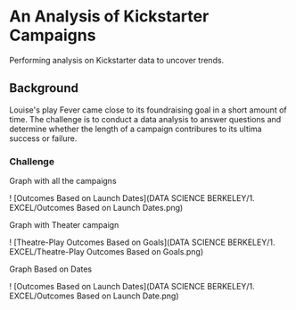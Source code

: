 # An Analysis of Kickstarter Campaigns
Performing analysis on Kickstarter data to uncover trends.

## Background
Louise's play Fever came close to its foundraising goal in a short amount of time. 
The challenge is to conduct a data analysis to answer questions and determine whether the length of a campaign contribures to its ultima success or failure. 

### Challenge

Graph with all the campaigns

! [Outcomes Based on Launch Dates](DATA SCIENCE BERKELEY/1. EXCEL/Outcomes Based on Launch Dates.png)

Graph with Theater campaign

! [Theatre-Play Outcomes Based on Goals](DATA SCIENCE BERKELEY/1. EXCEL/Theatre-Play Outcomes Based on Goals.png)

Graph Based on Dates

! [Outcomes Based on Launch Dates](DATA SCIENCE BERKELEY/1. EXCEL/Outcomes Based on Launch Date.png)
